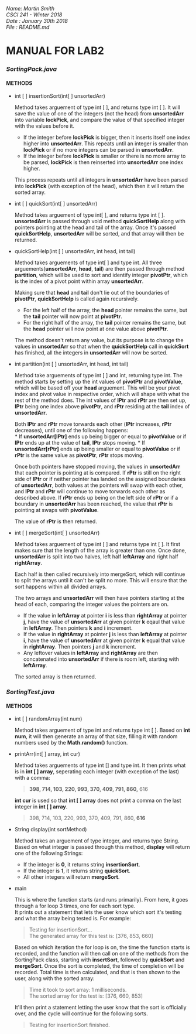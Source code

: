 _Name: Martin Smith_  
_CSCI 241 - Winter 2018_  
_Date : January 30th 2018_  
_File : README.md_

# MANUAL FOR LAB2
 
### __**_SortingPack.java_**__
#### **METHODS**
  * int [ ] insertionSort(int[ ] unsortedArr)  
   
      Method takes arguement of type int [ ], and returns type int [ ]. It will save the value of one of the integers (not the head) from **unsortedArr** into variable **lockPick**, and compare the value of that specified integer with the values before it. 
      *  If the integer before **lockPick** is bigger, then it inserts itself one index higher into **unsortedArr**. This repeats until an integer is smaller than **lockPick** or if no more integers can be parsed in **unsortedArr**.
      *  If the integer before **lockPick** is smaller or there is no more array to be parsed, **lockPick** is then reinserted into **unsortedArr** one index higher. 
      
      This process repeats until all integers in **unsortedArr** have been parsed into **lockPick** (with exception of the head), which then it will return the sorted array.
   
  * int [ ] quickSort(int[ ] unsortedArr)  
  
      Method takes arguement of type int[ ], and returns type int [ ]. **unsortedArr** is passed through void method **quickSortHelp** along with pointers pointing at the head and tail of the array. Once it's passed **quickSortHelp**, **unsortedArr** will be sorted, and that array will then be returned.
  
  * quickSortHelp(int [ ] unsortedArr, int head, int tail)  
  
      Method takes arguements of type int[ ] and type int. All three arguements(**unsortedArr**, **head**, **tail**) are then passed through method **partition**, which will be used to sort and identify integer **pivotPtr**, which is the index of a pivot point within array **unsortedArr**. 
      
      Making sure that **head** and **tail** don't lie out of the boundaries of **pivotPtr**, **quickSortHelp** is called again recursively.
      *  For the left half of the array, the **head** pointer remains the same, but the **tail** pointer will now point at **pivotPtr**.
      *  For the right half of the array, the **tail** pointer remains the same, but the **head** pointer will now point at one value above **pivotPtr**.
      
      The method doesn't return any value, but its purpose is to change the values in **unsortedArr** so that when the **quickSortHelp** call in **quickSort** has finished, all the integers in **unsortedArr** will now be sorted. 
  
  * int partition(int [ ] unsortedArr, int head, int tail)  
      
      Method take arguements of type int [ ] and int, returning type int. The method starts by setting up the int values of **pivotPtr** and **pivotValue**, which will be based off your **head** arguement. This will be your pivot index and pivot value in respective order, which will shape with what the rest of the method does. The int values of **lPtr** and **rPtr** are then set up, **lPtr** being one index above **pivotPtr**, and **rPtr** residing at the **tail** index of **unsortedArr**. 
      
      Both **lPtr** and **rPtr** move torwards each other (**lPtr** increases, **rPtr** decreases), until one of the following happens:  
         *  If **unsortedArr[lPtr]** ends up being bigger or equal to **pivotValue** or if **lPtr** ends up at the value of **tail**, **lPtr** stops moving.
         *  If **unsortedArr[rPtr]** ends up being smaller or equal to **pivotValue** or if **rPtr** is the same value as **pivotPtr**, **rPtr** stops moving.
        
       Once both pointers have stopped moving, the values in **unsortedArr** that each pointer is pointing at is compared. If **rPtr** is still on the right side of **lPtr** or if neither pointer has landed on the assigned boundaries of **unsortedArr**, both values at the pointers will swap with each other, and **lPtr** and **rPtr** will continue to move torwards each other as described above. 
       If **rPtr** ends up being on the left side of **rPtr** or if a boundary in **unsortedArr** has been reached, the value that **rPtr** is pointing at swaps with **pivotValue**. 
       
       The value of **rPtr** is then returned.
   
  * int [ ] mergeSort(int[ ] unsortedArr)  
  
      Method takes arguement of type int [ ] and returns type int [ ]. It first makes sure that the length of the array is greater than one. Once done, **unsortedArr** is split into two halves, left half **leftArray** and right half **rightArray**. 
      
      Each half is then called recursively into mergeSort, which will continue to split the arrays until it can't be split no more. This will ensure that the sort happens within all divided arrays.  
      
      The two arrays and **unsortedArr** will then have pointers starting at the head of each, comparing the integer values the pointers are on.
      * If the value in **leftArray** at pointer **i** is less than **rightArray** at pointer **j**, have the value of **unsortedArr** at given pointer **k** eqaul that value in **leftArray**. Then pointers **k** and **i** increment.
      * If the value in **rightArray** at pointer **j** is less than **leftArray** at pointer **i**, have the value of **unsortedArr** at given pointer **k** equal that value in **rightArray**. Then pointers **j** and **k** increment.
      * Any leftover values in **leftArray** and **rightArray** are then concatenated into **unsortedArr** if there is room left, starting with **leftArray**.
      
      The sorted array is then returned.
   
   
 ### __**_SortingTest.java_**__
 #### **METHODS**
  * int [ ] randomArray(int num)  
     
     Method takes arguement of type int and returns type int [ ]. Based on **int num**, it will then generate an array of that size, filling it with random numbers used by the **Math.random()** function. 
   
  * printArr(int[ ] array, int cur)  
  
     Method takes arguements of type int [] and type int. It then prints what is in **int [ ] array**, seperating each integer (with exception of the last) with a comma:
     >**398, 714, 103, 220, 993, 370, 409, 791, 860,** 616  
     
     **int cur** is used so that **int [ ] array** does not print a comma on the last integer in **int [ ] array**.  
     
     >398, 714, 103, 220, 993, 370, 409, 791, 860, **616**
        
  * String display(int sortMethod)  
  
     Method takes an arguement of type integer, and returns type String. Based on what integer is passed through this method, **display** will return one of the following Strings:
     * If the integer is **0**, it returns string **insertionSort**.  
     * If the integer is **1**, it returns string **quickSort**.
     * All other integers will return **mergeSort**.
   
  * main  
   
    This is where the function starts (and runs primarily). From here, it goes through a for loop 3 times, one for each sort type.  
   It prints out a statement that lets the user know which sort it's testing and what the array being tested is. For example:
    >Testing for insertionSort...  
    >The generated array for this test is: [376, 853, 660]  
   
    Based on which iteration the for loop is on, the time the function starts is recorded, and the function will then call on one of the methods from the SortingPack class, starting with **insertSort**, followed by **quickSort** and **mergeSort**. Once the sort is completed, the time of completion will be recorded. Total time is then calculated, and that is then shown to the user, along with the sorted array:  
    >Time it took to sort array: 1 milliseconds.  
    >The sorted array for ths test is: [376, 660, 853]  
   
    It'll then print a statement letting the user know that the sort is officially over, and the cycle will continue for the following sorts.  
    >Testing for insertionSort finished.
